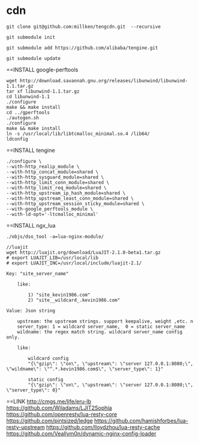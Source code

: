 cdn
===
````
git clone git@github.com:millken/tengcdn.git  --recursive
````
````
git submodule init

git submodule add https://github.com/alibaba/tengine.git

git submodule update
````
==INSTALL google-perftools
````
wget http://download.savannah.gnu.org/releases/libunwind/libunwind-1.1.tar.gz
tar xf libunwind-1.1.tar.gz 
cd libunwind-1.1
./configure
make && make install
cd ../gperftools
./autogen.sh 
./configure
make && make install
ln -s /usr/local/lib/libtcmalloc_minimal.so.4 /lib64/
ldconfig
````

==INSTALL tengine
````
./configure \
--with-http_realip_module \
--with-http_concat_module=shared \
--with-http_sysguard_module=shared \
--with-http_limit_conn_module=shared \
--with-http_limit_req_module=shared \
--with-http_upstream_ip_hash_module=shared \
--with-http_upstream_least_conn_module=shared \
--with-http_upstream_session_sticky_module=shared \
--with-google_perftools_module \
--with-ld-opt='-ltcmalloc_minimal'
````

==INSTALL ngx_lua 
````
./objs/dso_tool -a=lua-nginx-module/
````

````
//luajit
wget http://luajit.org/download/LuaJIT-2.1.0-beta1.tar.gz
# export LUAJIT_LIB=/usr/local/lib
# export LUAJIT_INC=/usr/local/include/luajit-2.1/
````

````
Key: "site_server_name"

    like:

        1) "site_kevin1986.com"
        2) "site__wildcard_.kevin1986.com"

Value: Json string

    upstream: the upstream strings. support keepalive, weight ,etc. n
    server_type: 1 = wildcard server_name,  0 = static server_name
    wildname: the regex match string. wildcard server_name config only.

    like:

        wildcard config
        "{\"gzip\": \"on\", \"upstream\": \"server 127.0.0.1:8080;\", \"wildname\": \"^.*.kevin1986.com$\", \"server_type\": 1}"

        static config
        "{\"gzip\": \"on\", \"upstream\": \"server 127.0.0.1:8080;\", \"server_type\": 0}"
````
==LINK
http://cmgs.me/life/eru-lb
https://github.com/Wiladams/LJIT2Sophia
https://github.com/openresty/lua-resty-core
https://github.com/pintsized/ledge
https://github.com/hamishforbes/lua-resty-upstream
https://github.com/lloydzhou/lua-resty-cache
https://github.com/Veallym0n/dynamic-nginx-config-loader

